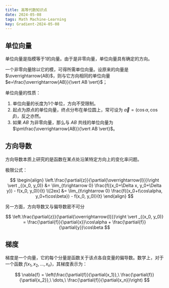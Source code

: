 ```yaml
---
title: 高等代数知识点
date: 2024-05-08
tags: Math Machine-Learning
key: Gradient-2024-05-08
---
```


## 单位向量

单位向量是指模等于1的向量。由于是非零向量，单位向量具有确定的方向。

一个非零向量除以它的模，可得所需单位向量。设原来的向量是 $\overrightarrow{AB}$，则与它方向相同的单位向量 $e=\frac{\overrightarrow{AB}}{\vert AB \vert}$；

单位向量的性质：

1. 单位向量的长度为1个单位，方向不受限制。
2. 起点为原点的单位向量，终点分布在单位圆上，常可设为 $\overrightarrow{a}=(\cos{\alpha}, \cos{\beta})$，反之亦然。
3. 如果 $AB$ 为非零向量，那么与 $AB$ 共线的单位向量为 $\pm\frac{\overrightarrow{AB}}{\vert AB \vert}$。

<!--more-->

## 方向导数

方向导数本质上研究的是函数在某点处沿某特定方向上的变化率问题。

极限公式：

$$
\begin{align}
\left.\frac{\partial{z}}{\partial{\overrightarrow{l}}}\right \vert _{(x_0, y_0)}
&= \lim_{t\rightarrow 0} \frac{f({x_0+\Delta x, y_0+\Delta y}) - f(x_0, y_0)}{t} \\[2ex]
&= \lim_{t\rightarrow 0} \frac{f({x_0+t\cos\alpha, y_0+t\cos\beta}) - f(x_0, y_0)}{t}
\end{align}
$$

另一方面，方向导数又与偏导数密不可分

$$
\left.\frac{\partial{z}}{\partial{\overrightarrow{l}}}\right \vert _{(x_0, y_0)}
= \frac{\partial{f}}{\partial{x}}\cos\alpha + \frac{\partial{f}}{\partial{y}}\cos\beta
$$

## 梯度

梯度是一个向量，它的每个分量是函数关于该点各自变量的偏导数。数学上，对于一个函数 $f(x_1,x_2,\dots,x_n)$，其梯度表示为：

$$
\nabla{f} = \left(\frac{\partial{f}}{\partial{x_1}},\ \frac{\partial{f}}{\partial{x_2}},\ \dots,\ \frac{\partial{f}}{\partial{x_n}}\right)
$$
